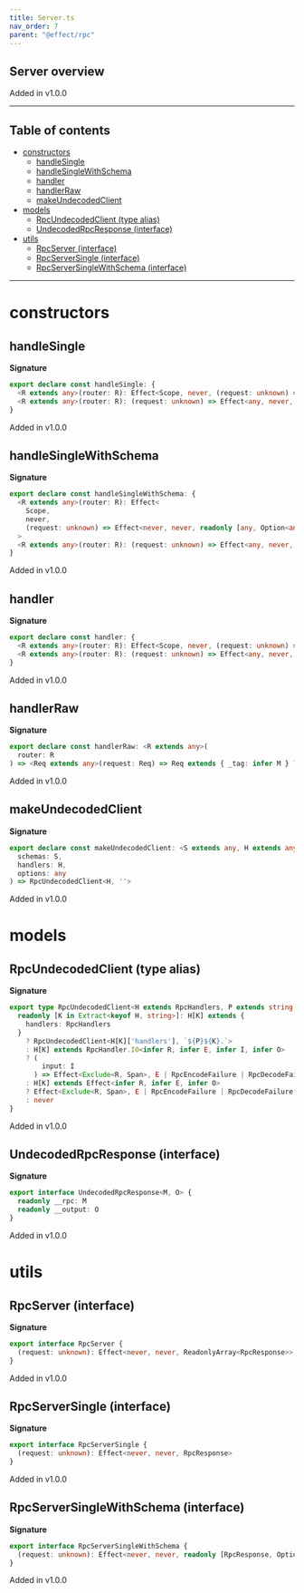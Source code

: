 ```yaml
---
title: Server.ts
nav_order: 7
parent: "@effect/rpc"
---
```


## Server overview

Added in v1.0.0

---

<h2 class="text-delta">Table of contents</h2>

- [constructors](#constructors)
  - [handleSingle](#handlesingle)
  - [handleSingleWithSchema](#handlesinglewithschema)
  - [handler](#handler)
  - [handlerRaw](#handlerraw)
  - [makeUndecodedClient](#makeundecodedclient)
- [models](#models)
  - [RpcUndecodedClient (type alias)](#rpcundecodedclient-type-alias)
  - [UndecodedRpcResponse (interface)](#undecodedrpcresponse-interface)
- [utils](#utils)
  - [RpcServer (interface)](#rpcserver-interface)
  - [RpcServerSingle (interface)](#rpcserversingle-interface)
  - [RpcServerSingleWithSchema (interface)](#rpcserversinglewithschema-interface)

---

# constructors

## handleSingle

**Signature**

```ts
export declare const handleSingle: {
  <R extends any>(router: R): Effect<Scope, never, (request: unknown) => Effect<never, never, any>>
  <R extends any>(router: R): (request: unknown) => Effect<any, never, any>
}
```

Added in v1.0.0

## handleSingleWithSchema

**Signature**

```ts
export declare const handleSingleWithSchema: {
  <R extends any>(router: R): Effect<
    Scope,
    never,
    (request: unknown) => Effect<never, never, readonly [any, Option<any>]>
  >
  <R extends any>(router: R): (request: unknown) => Effect<any, never, readonly [any, Option<any>]>
}
```

Added in v1.0.0

## handler

**Signature**

```ts
export declare const handler: {
  <R extends any>(router: R): Effect<Scope, never, (request: unknown) => Effect<never, never, readonly any[]>>
  <R extends any>(router: R): (request: unknown) => Effect<any, never, readonly any[]>
}
```

Added in v1.0.0

## handlerRaw

**Signature**

```ts
export declare const handlerRaw: <R extends any>(
  router: R
) => <Req extends any>(request: Req) => Req extends { _tag: infer M } ? any : never
```

Added in v1.0.0

## makeUndecodedClient

**Signature**

```ts
export declare const makeUndecodedClient: <S extends any, H extends any>(
  schemas: S,
  handlers: H,
  options: any
) => RpcUndecodedClient<H, ''>
```

Added in v1.0.0

# models

## RpcUndecodedClient (type alias)

**Signature**

```ts
export type RpcUndecodedClient<H extends RpcHandlers, P extends string = ''> = {
  readonly [K in Extract<keyof H, string>]: H[K] extends {
    handlers: RpcHandlers
  }
    ? RpcUndecodedClient<H[K]['handlers'], `${P}${K}.`>
    : H[K] extends RpcHandler.IO<infer R, infer E, infer I, infer O>
    ? (
        input: I
      ) => Effect<Exclude<R, Span>, E | RpcEncodeFailure | RpcDecodeFailure, UndecodedRpcResponse<`${P}${K}`, O>>
    : H[K] extends Effect<infer R, infer E, infer O>
    ? Effect<Exclude<R, Span>, E | RpcEncodeFailure | RpcDecodeFailure, UndecodedRpcResponse<`${P}${K}`, O>>
    : never
}
```

Added in v1.0.0

## UndecodedRpcResponse (interface)

**Signature**

```ts
export interface UndecodedRpcResponse<M, O> {
  readonly __rpc: M
  readonly __output: O
}
```

Added in v1.0.0

# utils

## RpcServer (interface)

**Signature**

```ts
export interface RpcServer {
  (request: unknown): Effect<never, never, ReadonlyArray<RpcResponse>>
}
```

Added in v1.0.0

## RpcServerSingle (interface)

**Signature**

```ts
export interface RpcServerSingle {
  (request: unknown): Effect<never, never, RpcResponse>
}
```

Added in v1.0.0

## RpcServerSingleWithSchema (interface)

**Signature**

```ts
export interface RpcServerSingleWithSchema {
  (request: unknown): Effect<never, never, readonly [RpcResponse, Option<RpcSchema.Base>]>
}
```

Added in v1.0.0
